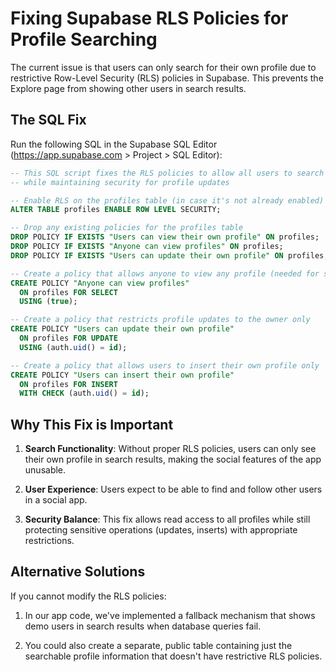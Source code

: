 # Fixing Supabase RLS Policies for Profile Searching

The current issue is that users can only search for their own profile due to restrictive Row-Level Security (RLS) policies in Supabase. This prevents the Explore page from showing other users in search results.

## The SQL Fix

Run the following SQL in the Supabase SQL Editor (https://app.supabase.com > Project > SQL Editor):

```sql
-- This SQL script fixes the RLS policies to allow all users to search for any profile
-- while maintaining security for profile updates

-- Enable RLS on the profiles table (in case it's not already enabled)
ALTER TABLE profiles ENABLE ROW LEVEL SECURITY;

-- Drop any existing policies for the profiles table
DROP POLICY IF EXISTS "Users can view their own profile" ON profiles;
DROP POLICY IF EXISTS "Anyone can view profiles" ON profiles;
DROP POLICY IF EXISTS "Users can update their own profile" ON profiles;

-- Create a policy that allows anyone to view any profile (needed for search)
CREATE POLICY "Anyone can view profiles"
  ON profiles FOR SELECT
  USING (true);

-- Create a policy that restricts profile updates to the owner only
CREATE POLICY "Users can update their own profile"
  ON profiles FOR UPDATE
  USING (auth.uid() = id);

-- Create a policy that allows users to insert their own profile only
CREATE POLICY "Users can insert their own profile"
  ON profiles FOR INSERT
  WITH CHECK (auth.uid() = id);
```

## Why This Fix is Important

1. **Search Functionality**: Without proper RLS policies, users can only see their own profile in search results, making the social features of the app unusable.

2. **User Experience**: Users expect to be able to find and follow other users in a social app.

3. **Security Balance**: This fix allows read access to all profiles while still protecting sensitive operations (updates, inserts) with appropriate restrictions.

## Alternative Solutions

If you cannot modify the RLS policies:

1. In our app code, we've implemented a fallback mechanism that shows demo users in search results when database queries fail.

2. You could also create a separate, public table containing just the searchable profile information that doesn't have restrictive RLS policies. 